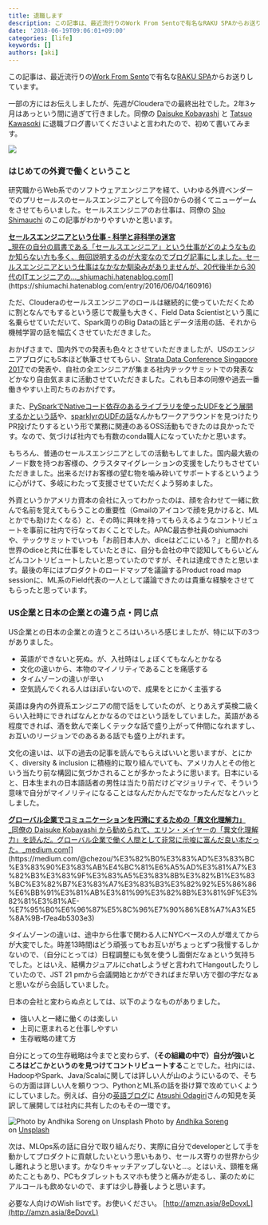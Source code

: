 ```yaml
---
title: 退職します
description: この記事は、最近流行りのWork From Sentoで有名なRAKU SPAからお送りしています。
date: '2018-06-19T09:06:01+09:00'
categories: [life]
keywords: []
authors: [aki]
---
```


この記事は、最近流行りの[Work From Sento](http://blog.nohana.co.jp/article/lets-wfs)で有名な[RAKU SPA](http://rakuspa.com/)からお送りしています。

一部の方にはお伝えしましたが、先週がClouderaでの最終出社でした。2年3ヶ月はあっという間に過ぎて行きました。同僚の [Daisuke Kobayashi](https://medium.com/u/aad6cf2e3329) と [Tatsuo Kawasαki](https://medium.com/u/9fba6aa30d2b) に退職ブログ書いてくださいよと言われたので、初めて書いてみます。

![](/img/1__KqUpw89767H1obV5hN4__Ug__2x.jpeg)

### はじめての外資で働くということ

研究職からWeb系でのソフトウェアエンジニアを経て、いわゆる外資ベンダーでのプリセールスのセールスエンジニアとして今回0からの弱くてニューゲームをさせてもらいました。セールスエンジニアのお仕事は、同僚の [Sho Shimauchi](https://medium.com/u/6dff53967b31) のこの記事がわかりやすいかと思います。

[**セールスエンジニアという仕事 - 科学と非科学の迷宮**  
_現在の自分の肩書である「セールスエンジニア」という仕事がどのようなものか知らない方も多く、毎回説明するのが大変なのでブログ記事にしました。セールスエンジニアという仕事はなかなか馴染みがありませんが、20代後半から30代のITエンジニアの…_shiumachi.hatenablog.com](https://shiumachi.hatenablog.com/entry/2016/06/04/160916 "https://shiumachi.hatenablog.com/entry/2016/06/04/160916")[](https://shiumachi.hatenablog.com/entry/2016/06/04/160916)

ただ、Clouderaのセールスエンジニアのロールは継続的に使っていただくために割となんでもするという感じで裁量も大きく、Field Data Scientistという風に名乗らせていただいて、Spark周りのBig Dataの話とデータ活用の話、それから機械学習の話を幅広くさせていただきました。

おかげさまで、国内外での発表も色々とさせていただきましたが、USのエンジニアブログにも5本ほど執筆させてもらい、[Strata Data Conference Singapore 2017](https://conferences.oreilly.com/strata/strata-sg/public/schedule/detail/62956)での発表や、自社の全エンジニアが集まる社内テックサミットでの発表などかなり自由気ままに活動させていただきました。これも日本の同僚や過去一番働きやすい上司たちのおかげです。

また、[PySparkでNativeコード依存のあるライブラリを使ったUDFをどう展開するかという話](http://blog.cloudera.com/blog/2017/05/create-conda-recipe-to-use-c-extended-python-library-on-pyspark-cluster-with-cloudera-data-science-workbench/)や、[sparklyrのUDFの話](http://blog.cloudera.com/blog/2017/09/how-to-distribute-your-r-code-with-sparklyr-and-cdsw/)なんかもワークアラウンドを見つけたりPR投げたりするという形で業務に関連のあるOSS活動もできたのは良かったです。なので、気づけば社内でも有数のconda職人になっていたかと思います。

もちろん、普通のセールスエンジニアとしての活動もしてました。国内最大級のノード数を持つお客様の、クラスタマイグレーションの支援をしたりもさせていただきました。出来るだけお客様の望む物を噛み砕いてサポートするというように心がけて、多岐にわたって支援させていただくよう努めました。

外資というかアメリカ資本の会社に入ってわかったのは、顔を合わせて一緒に飲んで名前を覚えてもらうことの重要性（Gmailのアイコンで顔を見かけると、MLとかでも助けたくなる）と、その時に興味を持ってもらえるようなコントリビュートを事前に社内で行なっておくことでした。APAC最古参社員のshiumachiや、テックサミットでいつも「お前日本人か、diceはどこにいる？」と聞かれる世界のdiceと共に仕事をしていたときに、自分も会社の中で認知してもらいどんどんコントリビュートしたいと思っていたのですが、それは達成できたと思います。最後の年にはプロダクトのロードマップを議論するProduct road map sessionに、ML系のField代表の一人として議論できたのは貴重な経験をさせてもらったと思っています。

### US企業と日本の企業との違う点・同じ点

US企業との日本の企業との違うところはいろいろ感じましたが、特に以下の3つがありました。

*   英語ができないと死ぬ。が、入社時はしょぼくてもなんとかなる
*   文化の違いから、本物のマイノリティであることを痛感する
*   タイムゾーンの違いが辛い
*   空気読んでくれる人はほぼいないので、成果をとにかく主張する

英語は身内の外資系エンジニアの間で話をしていたのが、とりあえず英検二級くらい入社時にできればなんとかなるのではという話をしていました。英語がある程度できれば、酒を飲んで楽しくテックな話で盛り上がって仲間になれますし、お互いのリージョンでのあるある話でも盛り上がれます。

文化の違いは、以下の過去の記事を読んでもらえばいいと思いますが、とにかく、diversity & inclusion に積極的に取り組んでいても、アメリカ人とその他という当たり前な構図に気づかされることが多かったように思います。日本にいると、日本生まれの日本語話者の男性は当たり前だけどマジョリティで、そういう意味で自分がマイノリティになることはなんだかんだでなかったんだなとハッとしました。

[**グローバル企業でコミュニケーションを円滑にするための「異文化理解力」**  
_同僚の Daisuke Kobayashi から勧められて、エリン・メイヤーの「異文化理解力」を読んだ。グローバル企業で働く人間として非常に示唆に富んだ良い本だった。_medium.com](https://medium.com/@chezou/%E3%82%B0%E3%83%AD%E3%83%BC%E3%83%90%E3%83%AB%E4%BC%81%E6%A5%AD%E3%81%A7%E3%82%B3%E3%83%9F%E3%83%A5%E3%83%8B%E3%82%B1%E3%83%BC%E3%82%B7%E3%83%A7%E3%83%B3%E3%82%92%E5%86%86%E6%BB%91%E3%81%AB%E3%81%99%E3%82%8B%E3%81%9F%E3%82%81%E3%81%AE-%E7%95%B0%E6%96%87%E5%8C%96%E7%90%86%E8%A7%A3%E5%8A%9B-f7ea4b5303e3 "https://medium.com/@chezou/%E3%82%B0%E3%83%AD%E3%83%BC%E3%83%90%E3%83%AB%E4%BC%81%E6%A5%AD%E3%81%A7%E3%82%B3%E3%83%9F%E3%83%A5%E3%83%8B%E3%82%B1%E3%83%BC%E3%82%B7%E3%83%A7%E3%83%B3%E3%82%92%E5%86%86%E6%BB%91%E3%81%AB%E3%81%99%E3%82%8B%E3%81%9F%E3%82%81%E3%81%AE-%E7%95%B0%E6%96%87%E5%8C%96%E7%90%86%E8%A7%A3%E5%8A%9B-f7ea4b5303e3")[](https://medium.com/@chezou/%E3%82%B0%E3%83%AD%E3%83%BC%E3%83%90%E3%83%AB%E4%BC%81%E6%A5%AD%E3%81%A7%E3%82%B3%E3%83%9F%E3%83%A5%E3%83%8B%E3%82%B1%E3%83%BC%E3%82%B7%E3%83%A7%E3%83%B3%E3%82%92%E5%86%86%E6%BB%91%E3%81%AB%E3%81%99%E3%82%8B%E3%81%9F%E3%82%81%E3%81%AE-%E7%95%B0%E6%96%87%E5%8C%96%E7%90%86%E8%A7%A3%E5%8A%9B-f7ea4b5303e3)

タイムゾーンの違いは、途中から仕事で関わる人にNYCベースの人が増えてからが大変でした。時差13時間はどう頑張ってもお互いがちょっとずつ我慢するしかないので、（自分にとっては）日程調整にも気を使うし面倒だなぁという気持ちでした。とはいえ、結構カジュアルにchatしようぜと言われてHangoutしたりしていたので、JST 21 pmから会議開始とかができればまだ早い方で御の字だなぁと思いながら会話していました。

日本の会社と変わらぬ点としては、以下のようなものがありました。

*   強い人と一緒に働くのは楽しい
*   上司に恵まれると仕事しやすい
*   生存戦略の建て方

自分にとっての生存戦略は今までと変わらず、**（その組織の中で）自分が強いところはどこかというのを見つけてコントリビュートする**ことでした。社内には、HadoopやSpark、Java/Scalaに関しては詳しい人が山のようにいるので、そちらの方面は詳しい人を頼りつつ、PythonとML系の話を掛け算で攻めていくようにしていました。例えば、自分の[英語ブログ](https://blog.chezo.uno/)に [Atsushi Odagiri](https://medium.com/u/8c79ed0955f6)さんの知見を英訳して展開しては社内に共有したのもその一環です。

![Photo by [Andhika Soreng](https://unsplash.com/@dhika88?utm_source=medium&utm_medium=referral) on [Unsplash](https://unsplash.com?utm_source=medium&utm_medium=referral)](/img/0__RRTZy7U2FfIZ7DRu.jpg)
Photo by [Andhika Soreng](https://unsplash.com/@dhika88?utm_source=medium&utm_medium=referral) on [Unsplash](https://unsplash.com?utm_source=medium&utm_medium=referral)

次は、MLOps系の話に自分で取り組んだり、実際に自分でdeveloperとして手を動かしてプロダクトに貢献したいという思いもあり、セールス寄りの世界から少し離れようと思います。かなりキャッチアップしないと…。とはいえ、頸椎を痛めたこともあり、PCもタブレットもスマホも使うと痛みが走るし、薬のためにアルコールも飲めないので、まずは少し静養しようと思います。

必要な人向けのWish listです。お使いください。 [http://amzn.asia/8eDovxL](http://amzn.asia/8eDovxL)